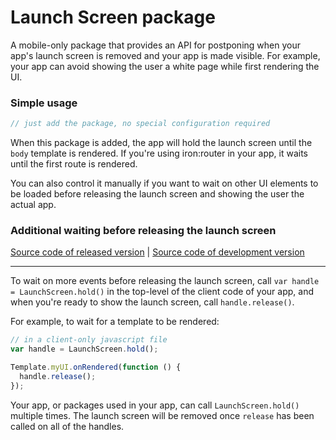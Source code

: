 Launch Screen package
===

A mobile-only package that provides an API for postponing when your
app's launch screen is removed and your app is made visible. For
example, your app can avoid showing the user a white page while first
rendering the UI.

### Simple usage

```js
// just add the package, no special configuration required
```

When this package is added, the app will hold the launch screen until
the `body` template is rendered. If you're using iron:router in your
app, it waits until the first route is rendered.

You can also control it manually if you want to wait on other UI
elements to be loaded before releasing the launch screen and showing
the user the actual app.

### Additional waiting before releasing the launch screen
[Source code of released version](https://github.com/meteor/meteor/tree/master/packages/launch-screen) | [Source code of development version](https://github.com/meteor/meteor/tree/devel/packages/launch-screen)
***

To wait on more events before releasing the launch screen, call `var handle =
LaunchScreen.hold()` in the top-level of the client code of your app, and when
you're ready to show the launch screen, call `handle.release()`.

For example, to wait for a template to be rendered:

```javascript
// in a client-only javascript file
var handle = LaunchScreen.hold();

Template.myUI.onRendered(function () {
  handle.release();
});
```

Your app, or packages used in your app, can call `LaunchScreen.hold()`
multiple times. The launch screen will be removed once `release` has been
called on all of the handles.
